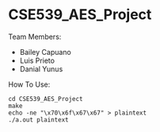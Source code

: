 # CSE539_AES_Project

Team Members:
- Bailey Capuano
- Luis Prieto
- Danial Yunus

How To Use:
```
cd CSE539_AES_Project
make
echo -ne "\x70\x6f\x67\x67" > plaintext    
./a.out plaintext
```
